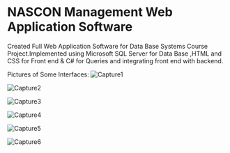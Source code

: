 # NASCON Management Web Application Software
 Created Full Web Application Software for Data Base Systems Course Project.Implemented using Microsoft SQL Server for Data Base ,HTML and CSS for Front end & C# for Queries and integrating front end with backend.
 
 Pictures of Some Interfaces:
![Capture1](https://github.com/M-Usman29/NASCON-Management-Web-Application-Software/assets/125122553/9280084f-b7f0-43a9-94af-6e2ccd5a0355)

![Capture2](https://github.com/M-Usman29/NASCON-Management-Web-Application-Software/assets/125122553/171a303e-a5a8-40d9-879b-a52d190ba5b9)

![Capture3](https://github.com/M-Usman29/NASCON-Management-Web-Application-Software/assets/125122553/73792ce3-515b-453f-bba8-a1bd60d76739)

![Capture4](https://github.com/M-Usman29/NASCON-Management-Web-Application-Software/assets/125122553/862ba353-66b6-4e0c-910f-6ac4d6cbe1ec)

![Capture5](https://github.com/M-Usman29/NASCON-Management-Web-Application-Software/assets/125122553/8cf834d2-c3e8-4a4e-ba92-c5ecbb5551bf)

![Capture6](https://github.com/M-Usman29/NASCON-Management-Web-Application-Software/assets/125122553/65c4e5b3-f060-4dc7-a5b7-9feed1232c37)

